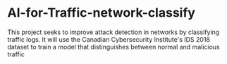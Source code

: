 # AI-for-Traffic-network-classify
This project seeks to improve attack detection in networks by classifying traffic logs. It will use the Canadian Cybersecurity Institute's IDS 2018 dataset to train a model that distinguishes between normal and malicious traffic
